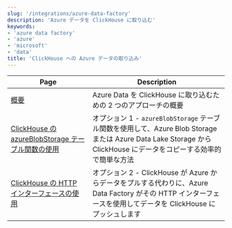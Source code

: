 ```yaml
---
slug: '/integrations/azure-data-factory'
description: 'Azure データを ClickHouse に取り込む'
keywords:
- 'azure data factory'
- 'azure'
- 'microsoft'
- 'data'
title: 'ClickHouse への Azure データの取り込み'
---
```




| Page                                                                              | Description                                                                                                                                                                 |
|-----------------------------------------------------------------------------------|-----------------------------------------------------------------------------------------------------------------------------------------------------------------------------|
| [概要](./overview.md)                                                         | Azure Data を ClickHouse に取り込むための 2 つのアプローチの概要                                                                                         |
| [ClickHouse の azureBlobStorage テーブル関数の使用](./using_azureblobstorage.md) | オプション 1 - `azureBlobStorage` テーブル関数を使用して、Azure Blob Storage または Azure Data Lake Storage から ClickHouse にデータをコピーする効率的で簡単な方法                   |
| [ClickHouse の HTTP インターフェースの使用](./using_http_interface.md)                    | オプション 2 - ClickHouse が Azure からデータをプルする代わりに、Azure Data Factory がその HTTP インターフェースを使用してデータを ClickHouse にプッシュします                             |
